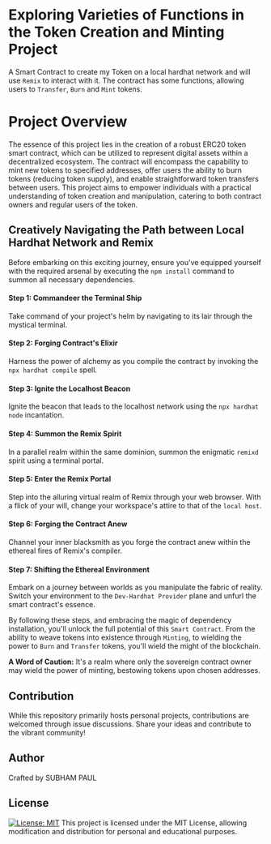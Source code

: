 # Exploring Varieties of Functions in the Token Creation and Minting Project
A Smart Contract to create my Token on a local hardhat network and will use `Remix` to interact with it. The contract has some functions, allowing users to `Transfer`, `Burn` and `Mint` tokens.

# Project Overview
The essence of this project lies in the creation of a robust ERC20 token smart contract, which can be utilized to represent digital assets within a decentralized ecosystem. The contract will encompass the capability to mint new tokens to specified addresses, offer users the ability to burn tokens (reducing token supply), and enable straightforward token transfers between users. This project aims to empower individuals with a practical understanding of token creation and manipulation, catering to both contract owners and regular users of the token.

## Creatively Navigating the Path between Local Hardhat Network and Remix

Before embarking on this exciting journey, ensure you've equipped yourself with the required arsenal by executing the `npm install` command to summon all necessary dependencies.

#### Step 1: Commandeer the Terminal Ship
Take command of your project's helm by navigating to its lair through the mystical terminal.

#### Step 2: Forging Contract's Elixir
Harness the power of alchemy as you compile the contract by invoking the `npx hardhat compile` spell.

#### Step 3: Ignite the Localhost Beacon
Ignite the beacon that leads to the localhost network using the `npx hardhat node` incantation.

#### Step 4: Summon the Remix Spirit
In a parallel realm within the same dominion, summon the enigmatic `remixd` spirit using a terminal portal.

#### Step 5: Enter the Remix Portal
Step into the alluring virtual realm of Remix through your web browser. With a flick of your will, change your workspace's attire to that of the `local host`.

#### Step 6: Forging the Contract Anew
Channel your inner blacksmith as you forge the contract anew within the ethereal fires of Remix's compiler.

#### Step 7: Shifting the Ethereal Environment
Embark on a journey between worlds as you manipulate the fabric of reality. Switch your environment to the `Dev-Hardhat Provider` plane and unfurl the smart contract's essence.

By following these steps, and embracing the magic of dependency installation, you'll unlock the full potential of this `Smart Contract`. From the ability to weave tokens into existence through `Minting`, to wielding the power to `Burn` and `Transfer` tokens, you'll wield the might of the blockchain.

**A Word of Caution:** It's a realm where only the sovereign contract owner may wield the power of minting, bestowing tokens upon chosen addresses.

## Contribution

While this repository primarily hosts personal projects, contributions are welcomed through issue discussions. Share your ideas and contribute to the vibrant community!

## Author

Crafted by SUBHAM PAUL

## License

[![License: MIT](https://img.shields.io/badge/License-MIT-yellow.svg)](https://opensource.org/licenses/MIT)
This project is licensed under the MIT License, allowing modification and distribution for personal and educational purposes.
